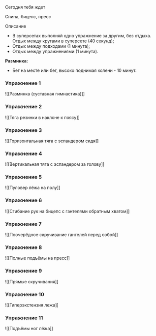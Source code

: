 Сегодня тебя ждет

Спина, бицепс, пресс

Описание

-   В суперсетах выполняй одно упражнение за другим, без отдыха. Отдых между кругами в суперсете (40 секунд);
-   Отдых между подходами (1 минута);
-   Отдых между упражнениями (1 минута).

**Разминка:**

-   Бег на месте или бег, высоко поднимая колени - 10 минут.

### Упражнение 1

![[Разминка (суставная гимнастика)]]

### Упражнение 2

![[Тяга резинки в наклоне к поясу]]

### Упражнение 3

![[Горизонтальная тяга с эспандером сидя]]

### Упражнение 4

![[Вертикальная тяга с эспандером за голову]]

### Упражнение 5

![[Пуловер лёжа на полу]]

### Упражнение 6

![[Сгибание рук на бицепс с гантелями обратным хватом]]

### Упражнение 7

![[Поочерёдное скручивание гантелей перед собой]]

### Упражнение 8

![[Полные подъёмы на пресс]]

### Упражнение 9

![[Прямые скручивания]]

### Упражнение 10

![[Гиперэкстензия лежа]]

### Упражнение 11

![[Подъёмы ног лёжа]]